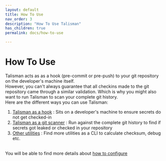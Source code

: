 ```yaml
---
layout: default
title: How To Use
nav_order: 3
description: "How To Use Talisman" 
has_children: true
permalink: docs/how-to-use

---
```


# How To Use

Talisman acts as as a hook (pre-commit or pre-push) to your git repository on the developer's machine itself. 
<br> However, you can't always guarantee that all checkins made to the git repository came through a similar validation. Which is why you might also want to run Talisman to scan your complete git history.
<br> Here are the different ways you can use Talisman:
1. [Talisman as a hook](./as-a-hook) : Sits on a developer's machine to ensure secrets do not get checked-in
2. [Talisman as a git scanner](./as-a-git-scanner) : Run against the complete git history to find if secrets got leaked or checked in your repository
3. [Other utilities](./as-a-utility) : Find more utilities as a CLI to calculate checksum, debug etc.

<br> You will be able to find more details about [how to configure](docs/configuring-talisman)
 
